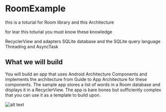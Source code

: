 # RoomExample
this is a toturial for Room library and this Architecture

for lear this toturial you must know these knowledge

RecyclerView and adapters
SQLite database and the SQLite query language
Threading and AsyncTask

## What we will build

You will build an app that uses Android Architecture Components and implements the architecture from Guide to App Architecture for these components. The sample app stores a list of words in a Room database and displays it in a RecyclerView. The app is bare bones but sufficiently complex that you can use it as a template to build upon.



![alt text](https://codelabs.developers.google.com/codelabs/android-room-with-a-view/img/3840395bfb3980b8.png)
